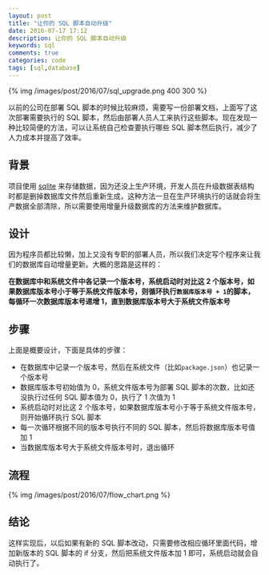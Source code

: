 ```yaml
---
layout: post
title: "让你的 SQL 脚本自动升级"
date: 2016-07-17 17:12
description: 让你的 SQL 脚本自动升级
keywords: sql
comments: true
categories: code
tags: [sql,database]
---
```


{% img /images/post/2016/07/sql_upgrade.png 400 300 %}

以前的公司在部署 SQL 脚本的时候比较麻烦，需要写一份部署文档，上面写了这次部署需要执行的 SQL 脚本，然后由部署人员人工来执行这些脚本。现在发现一种比较简便的方法，可以让系统自己检查要执行哪些 SQL 脚本然后执行，减少了人力成本并提高了效率。

<!--more-->

## 背景

项目使用 [sqlite](https://www.sqlite.org/) 来存储数据，因为还没上生产环境，开发人员在升级数据表结构时都是删掉数据库文件然后重新生成，这种方法一旦在生产环境执行的话就会将生产数据全部清除，所以需要使用增量升级数据库的方法来维护数据库。

## 设计

因为程序员都比较懒，加上又没有专职的部署人员，所以我们决定写个程序来让我们的数据库自动增量更新。大概的思路是这样的：

**在数据库中和系统文件中各记录一个版本号，系统启动时对比这 2 个版本号，如果数据库版本号小于等于系统文件版本号，则循环执行`数据库版本号 + 1`的脚本，每循环一次数据库版本号递增 1，直到数据库版本号大于系统文件版本号**

## 步骤

上面是概要设计，下面是具体的步骤：

* 在数据库中记录一个版本号，然后在系统文件（比如`package.json`）也记录一个版本号
* 数据库版本号初始值为 0，系统文件版本号为部署 SQL 脚本的次数，比如还没执行过任何 SQL 脚本值为 0，执行了 1 次值为 1
* 系统启动时对比这 2 个版本号，如果数据库版本号小于等于系统文件版本号，则开始循环执行 SQL 脚本
* 每一次循环根据不同的版本号执行不同的 SQL 脚本，然后将数据库版本号值加 1
* 当数据库版本号大于系统文件版本号时，退出循环

## 流程

{% img /images/post/2016/07/flow_chart.png %}

## 结论

这样实现后，以后如果有新的 SQL 脚本改动，只需要修改相应循环里面代码，增加新版本的 SQL 脚本的 if 分支，然后把系统文件版本加 1 即可，系统启动就会自动执行了。
